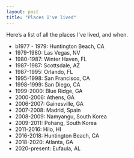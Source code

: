 ```yaml
---
layout: post
title: "Places I've lived"
---
```


Here’s a list of all the places I've lived, and when.

- b1977 - 1979: Huntington Beach, CA
- 1979-1980: Las Vegas, NV
- 1980-1987: Winter Haven, FL
- 1987-1987: Scottsdale, AZ
- 1987-1995: Orlando, FL
- 1995-1998: San Francisco, CA
- 1998-1999: San Diego, CA
- 1999-2000: Blue Ridge, GA
- 2000-2006: Athens, GA
- 2006-2007: Gainesville, GA
- 2007-2008: Madrid, Spain
- 2008-2009: Namyangu, South Korea
- 2009-2011: Pohang, South Korea
- 2011-2016: Hilo, HI
- 2016-2018: Huntington Beach, CA
- 2018-2020: Atlanta, GA
- 2020-present: Eufaula, AL
